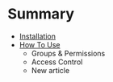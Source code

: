 # Summary

* [Installation](docs/installation.md)
* [How To Use](docs/howto.md)
   * Groups & Permissions
   * Access Control
   * New article

